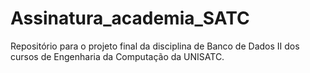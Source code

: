 # Assinatura_academia_SATC
Repositório para o projeto final da disciplina de Banco de Dados II dos cursos de Engenharia da Computação da UNISATC.
